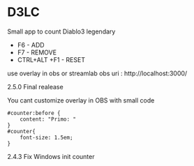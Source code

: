 # D3LC

Small app to count Diablo3 legendary

- F6 - ADD 
- F7 - REMOVE
- CTRL+ALT +F1 - RESET

use overlay in obs or streamlab obs
uri : http://localhost:3000/





2.5.0
Final realease

You cant customize overlay in OBS with small code 
```
#counter:before {
	content: "Primo: "
}
#counter{
	font-size: 1.5em;
}
```


2.4.3 
Fix Windows init counter